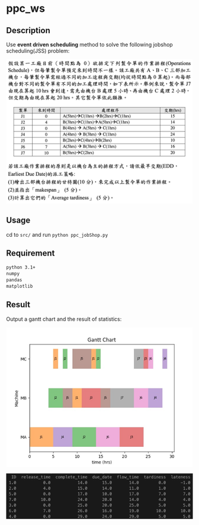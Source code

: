 # ppc_ws

## Description
Use **event driven scheduling** method to solve the following jobshop scheduling(JSS) problem:

![](https://github.com/colinlee0924/ppc_ws/blob/master/img/Screen%20Shot%202020-05-04%20at%2011.44.19%20PM.png)

## Usage
cd to `src/` and run `python ppc_jobShop.py`

## Requirement
```bash
python 3.1+
numpy
pandas
matplotlib
```

## Result
Output a gantt chart and the result of statistics:
<p align="center">
  <img src="https://github.com/colinlee0924/ppc_ws/blob/master/img/gantt_result.jpg" alt="light bulb icon">
</p>

![](https://github.com/colinlee0924/ppc_ws/blob/master/img/order_statistic.png)
